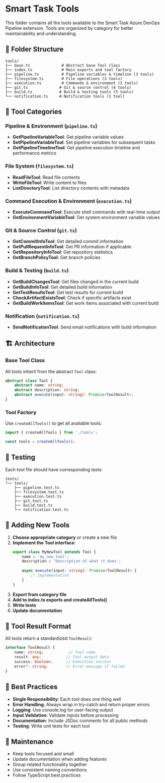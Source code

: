 # Smart Task Tools

This folder contains all the tools available to the Smart Task Azure DevOps Pipeline extension. Tools are organized by category for better maintainability and understanding.

## 📁 Folder Structure

```
tools/
├── base.ts              # Abstract base Tool class
├── index.ts             # Main exports and tool factory
├── pipeline.ts          # Pipeline variables & timeline (3 tools)
├── filesystem.ts        # File operations (3 tools)
├── execution.ts         # Commands & environment (2 tools)
├── git.ts              # Git & source control (4 tools)
├── build.ts            # Build & testing tools (5 tools)
└── notification.ts     # Notification tools (1 tool)
```

## 🔧 Tool Categories

### Pipeline & Environment (`pipeline.ts`)
- **GetPipelineVariableTool**: Get pipeline variable values
- **SetPipelineVariableTool**: Set pipeline variables for subsequent tasks
- **GetPipelineTimelineTool**: Get pipeline execution timeline and performance metrics

### File System (`filesystem.ts`)
- **ReadFileTool**: Read file contents
- **WriteFileTool**: Write content to files
- **ListDirectoryTool**: List directory contents with metadata

### Command Execution & Environment (`execution.ts`)
- **ExecuteCommandTool**: Execute shell commands with real-time output
- **GetEnvironmentVariableTool**: Get system environment variable values

### Git & Source Control (`git.ts`)
- **GetCommitInfoTool**: Get detailed commit information
- **GetPullRequestInfoTool**: Get PR information if applicable
- **GetRepositoryInfoTool**: Get repository statistics
- **GetBranchPolicyTool**: Get branch policies

### Build & Testing (`build.ts`)
- **GetBuildChangesTool**: Get files changed in the current build
- **GetBuildInfoTool**: Get detailed build information
- **GetTestResultsTool**: Get test results for current build
- **CheckArtifactExistsTool**: Check if specific artifacts exist
- **GetBuildWorkItemsTool**: Get work items associated with current build

### Notification (`notification.ts`)
- **SendNotificationTool**: Send email notifications with build information

## 🏗️ Architecture

### Base Tool Class
All tools inherit from the abstract `Tool` class:

```typescript
abstract class Tool {
    abstract name: string;
    abstract description: string;
    abstract execute(input: string): Promise<ToolResult>;
}
```

### Tool Factory
Use `createAllTools()` to get all available tools:

```typescript
import { createAllTools } from './tools';

const tools = createAllTools();
```

## 🧪 Testing

Each tool file should have corresponding tests:

```
tests/
└── tools/
    ├── pipeline.test.ts
    ├── filesystem.test.ts
    ├── execution.test.ts
    ├── git.test.ts
    ├── build.test.ts
    └── notification.test.ts
```

## 📝 Adding New Tools

1. **Choose appropriate category** or create a new file
2. **Implement the Tool interface**:
   ```typescript
   export class MyNewTool extends Tool {
       name = 'my_new_tool';
       description = 'Description of what it does';
       
       async execute(input: string): Promise<ToolResult> {
           // Implementation
       }
   }
   ```
3. **Export from category file**
4. **Add to index.ts exports and createAllTools()**
5. **Write tests**
6. **Update documentation**

## 🔄 Tool Result Format

All tools return a standardized `ToolResult`:

```typescript
interface ToolResult {
    name: string;           // Tool name
    result: any;           // Tool output data
    success: boolean;      // Execution success
    error?: string;        // Error message if failed
}
```

## 🎯 Best Practices

- **Single Responsibility**: Each tool does one thing well
- **Error Handling**: Always wrap in try-catch and return proper errors
- **Logging**: Use console.log for user-facing output
- **Input Validation**: Validate inputs before processing
- **Documentation**: Include JSDoc comments for all public methods
- **Testing**: Write unit tests for each tool

## 🔧 Maintenance

- Keep tools focused and small
- Update documentation when adding features
- Group related functionality together
- Use consistent naming conventions
- Follow TypeScript best practices
